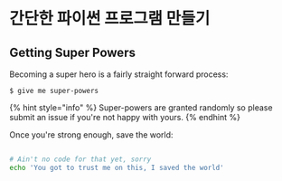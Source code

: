 # 간단한 파이썬 프로그램 만들기

## Getting Super Powers

Becoming a super hero is a fairly straight forward process:

```
$ give me super-powers
```

{% hint style="info" %}
 Super-powers are granted randomly so please submit an issue if you're not happy with yours.
{% endhint %}

Once you're strong enough, save the world:

```bash

# Ain't no code for that yet, sorry
echo 'You got to trust me on this, I saved the world'
```



